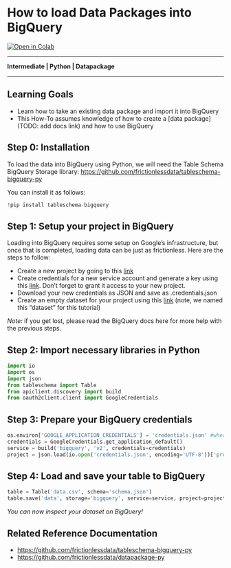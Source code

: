 # How to load Data Packages into BigQuery

[![Open in Colab](https://colab.research.google.com/assets/colab-badge.svg)](https://colab.research.google.com/drive/1K5FqvkBvwruGOpyw_N8H7o9EKvZo7u7e)


---

**Intermediate | Python | Datapackage**

---
## Learning Goals
- Learn how to take an existing data package and import it into BigQuery
- This How-To assumes knowledge of how to create a [data package](TODO: add docs link) and how to use BigQuery


## Step 0: Installation

To load the data into BigQuery using Python, we will need the Table Schema BigQuery Storage library: https://github.com/frictionlessdata/tableschema-bigquery-py

You can install it as follows:


```python
!pip install tableschema-bigquery
```

## Step 1: Setup your project in BigQuery

Loading into BigQuery requires some setup on Google’s infrastructure, but once that is completed, loading data can be just as frictionless. Here are the steps to follow:

- Create a new project by going to this [link](https://console.cloud.google.com/iam-admin/projects)
- Create credentials for a new service account and generate a key using this [link](https://console.developers.google.com/apis/credentials). Don’t forget to grant it access to your new project.
- Download your new credentials as JSON and save as .credentials.json
- Create an empty dataset for your project using this [link](https://bigquery.cloud.google.com/welcome/) (note, we named this “dataset” for this tutorial)

*Note:* if you get lost, please read the BigQuery docs here for more help with the previous steps.

## Step 2: Import necessary libraries in Python


```python
import io
import os
import json
from tableschema import Table
from apiclient.discovery import build
from oauth2client.client import GoogleCredentials
```

## Step 3: Prepare your BigQuery credentials


```python
os.environ['GOOGLE_APPLICATION_CREDENTIALS'] = 'credentials.json' #where 'credentials.json' is your newly created credentials file
credentials = GoogleCredentials.get_application_default()
service = build('bigquery', 'v2', credentials=credentials)
project = json.load(io.open('credentials.json', encoding='UTF-8'))['project_id']
```

## Step 4: Load and save your table to BigQuery


```python
table = Table('data.csv', schema='schema.json')
table.save('data', storage='bigquery', service=service, project=project, dataset='dataset') # where 'dataset' is the name of your newly created empty dataset in BigQuery

```

*You can now inspect your dataset on BigQuery!*

## Related Reference Documentation
- https://github.com/frictionlessdata/tableschema-bigquery-py
- https://github.com/frictionlessdata/datapackage-py